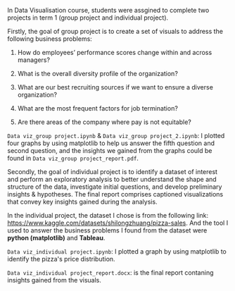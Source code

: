 In Data Visualisation course, students were assgined to complete two projects in term 1 (group project and individual project).

Firstly, the goal of group project is to create a set of visuals to address the following business problems:

1. How do employees’ performance scores change within and across managers?

2. What is the overall diversity profile of the organization?

3. What are our best recruiting sources if we want to ensure a diverse organization?

4. What are the most frequent factors for job termination?

5. Are there areas of the company where pay is not equitable?

```Data viz_group project.ipynb``` & ```Data viz_group project_2.ipynb```: I plotted four graphs by using matplotlib to help us answer the fifth question and second question, and the insights we gained from the graphs could be found in ```Data viz_group project_report.pdf```.

Secondly, the goal of individual project is to identify a dataset of interest and perform an exploratory analysis to better understand the shape and structure of the data, investigate initial questions, and develop preliminary insights & hypotheses. The final report comprises captioned visualizations that convey key insights gained during the analysis.

In the individual project, the dataset I chose is from the following link: https://www.kaggle.com/datasets/shilongzhuang/pizza-sales.
And the tool I used to answer the business problems I found from the dataset were **python (matplotlib)** and **Tableau**.

```Data viz_individual project.ipynb```: I plotted a graph by using matplotlib to identify the pizza's price distribution.

```Data viz_individual project_report.docx```: is the final report contaning insights gained from the visuals.
